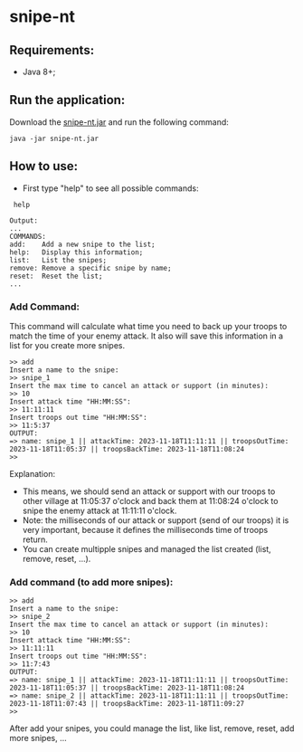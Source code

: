 # snipe-nt

## Requirements:
- Java 8+;

## Run the application:

Download the [snipe-nt.jar](https://github.com/josepereira1/snipe-nt/releases/download/v1.0.0-beta/snipe-nt.jar) and run the following command:

```
java -jar snipe-nt.jar
```

## How to use:

- First type "help" to see all possible commands:
```
 help
```
```
Output:
...
COMMANDS:
add:    Add a new snipe to the list;
help:   Display this information;
list:   List the snipes;
remove: Remove a specific snipe by name;
reset:  Reset the list;
...
```
### Add Command:
This command will calculate what time you need to back up your troops to match the time of your enemy attack. It also will save this information in a list for you create more snipes.
```
>> add
Insert a name to the snipe: 
>> snipe_1
Insert the max time to cancel an attack or support (in minutes):
>> 10
Insert attack time "HH:MM:SS":
>> 11:11:11
Insert troops out time "HH:MM:SS":
>> 11:5:37
OUTPUT: 
=> name: snipe_1 || attackTime: 2023-11-18T11:11:11 || troopsOutTime: 2023-11-18T11:05:37 || troopsBackTime: 2023-11-18T11:08:24
>>
```

Explanation: 
- This means, we should send an attack or support with our troops to other village at 11:05:37 o'clock and back them at 11:08:24 o'clock to snipe the enemy attack at 11:11:11 o'clock.
- Note: the milliseconds of our attack or support (send of our troops) it is very important, because it defines the milliseconds time of troops return.
- You can create multipple snipes and managed the list created (list, remove, reset, ...).

### Add command (to add more snipes):
```
>> add
Insert a name to the snipe: 
>> snipe_2
Insert the max time to cancel an attack or support (in minutes):
>> 10
Insert attack time "HH:MM:SS":
>> 11:11:11
Insert troops out time "HH:MM:SS":
>> 11:7:43
OUTPUT: 
=> name: snipe_1 || attackTime: 2023-11-18T11:11:11 || troopsOutTime: 2023-11-18T11:05:37 || troopsBackTime: 2023-11-18T11:08:24
=> name: snipe_2 || attackTime: 2023-11-18T11:11:11 || troopsOutTime: 2023-11-18T11:07:43 || troopsBackTime: 2023-11-18T11:09:27
>>
```

After add your snipes, you could manage the list, like list, remove, reset, add more snipes, ...
